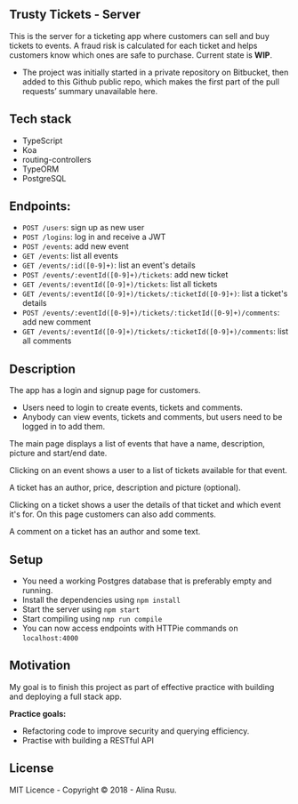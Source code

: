 ## Trusty Tickets - Server

This is the server for a ticketing app where customers can sell and buy tickets to events. 
A fraud risk is calculated for each ticket and helps customers know which ones are safe to purchase.
Current state is **WIP**.
* The project was initially started in a private repository on Bitbucket, then added to this Github public repo, which makes the first part of the pull requests’ summary unavailable here.

## Tech stack
* TypeScript
* Koa
* routing-controllers
* TypeORM
* PostgreSQL 

## Endpoints: 

* `POST /users`: sign up as new user
* `POST /logins`: log in and receive a JWT
* `POST /events`: add new event
* `GET /events`: list all events
* `GET /events/:id([0-9]+)`: list an event's details
* `POST /events/:eventId([0-9]+)/tickets`: add new ticket
* `GET /events/:eventId([0-9]+)/tickets`: list all tickets
* `GET /events/:eventId([0-9]+)/tickets/:ticketId([0-9]+)`: list a ticket's details
* `POST /events/:eventId([0-9]+)/tickets/:ticketId([0-9]+)/comments`: add new comment
* `GET /events/:eventId([0-9]+)/tickets/:ticketId([0-9]+)/comments`: list all comments

## Description
The app has a login and signup page for customers. 
* Users need to login to create events, tickets and comments. 
* Anybody can view events, tickets and comments, but users need to be logged in to add them.

The main page displays a list of events that have a name, description, picture and start/end date. 

Clicking on an event shows a user to a list of tickets available for that event. 

A ticket has an author, price, description and picture (optional).

Clicking on a ticket shows a user the details of that ticket and which event it's for. On this page customers can also add comments. 

A comment on a ticket has an author and some text. 

## Setup
* You need a working Postgres database that is preferably empty and running. 
* Install the dependencies using `npm install`
* Start the server using `npm start`
* Start compiling using `nmp run compile`
* You can now access endpoints with HTTPie commands on `localhost:4000`

## Motivation
My goal is to finish this project as part of effective practice with building and deploying a full stack app.

**Practice goals:**
* Refactoring code to improve security and querying efficiency.
* Practise with building a RESTful API

## License
MIT Licence - Copyright &copy; 2018 - Alina Rusu.


